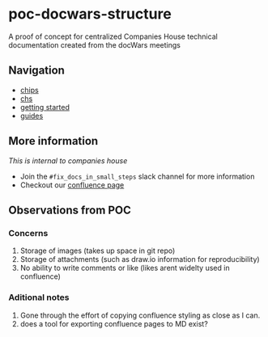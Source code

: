 # poc-docwars-structure

A proof of concept for centralized Companies House technical documentation created from the docWars meetings

## Navigation

- [chips](chips/README.md)
- [chs](chs/README.md)
- [getting started](getting_started/README.md)
- [guides](guides/README.md) 

## More information

*This is internal to companies house*

- Join the `#fix_docs_in_small_steps` slack channel for more information
- Checkout our [confluence page](https://companieshouse.atlassian.net/wiki/spaces/DEV/pages/1729003595/Fix+our+Docs+Overview)

## Observations from POC
### Concerns
1. Storage of images (takes up space in git repo)
2. Storage of attachments (such as draw.io information for reproducibility)
3. No ability to write comments or like (likes arent widelty used in confluence)

### Aditional notes
1. Gone through the effort of copying confluence styling as close as I can. 
2. does a tool for exporting confluence pages to MD exist?